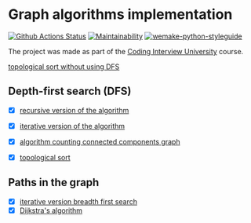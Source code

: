 #  Graph algorithms implementation

[![Github Actions Status](https://github.com/dosart/Graph_algorithms/workflows/Python%20CI/badge.svg)](https://github.com/dosart/Graph_algorithms/actions)
[![Maintainability](https://api.codeclimate.com/v1/badges/f030e19f6dd7f8da07f2/maintainability)](https://codeclimate.com/github/dosart/Graph_algorithms/maintainability)
[![wemake-python-styleguide](https://img.shields.io/badge/style-wemake-000000.svg)](https://github.com/wemake-services/wemake-python-styleguide)

The project was made as part of the [Coding Interview University](https://github.com/Ilyushin/google-interview-university) course.


[topological sort without using DFS](https://github.com/dosart/Graph_algorithms/blob/master/algoritms/topological_sort.py)


## Depth-first search (DFS)

- [x] [recursive version of the algorithm](https://github.com/dosart/Graph_algorithms/blob/master/algorithms/dfs/dfs_recursion.py)
- [x] [iterative version of the algorithm](https://github.com/dosart/Graph_algorithms/blob/master/algorithms/dfs/dfs_iterative.py)
- [x] [algorithm counting connected components graph](https://github.com/dosart/Graph_algorithms/blob/master/algorithms/dfs/connected_components.py)
- [x] [topological sort](https://github.com/dosart/Graph_algorithms/blob/master/algorithms/dfs/topological_sort.py)


## Paths in the graph
- [x] [iterative version breadth first search](https://github.com/dosart/Graph_algorithms/blob/master/algorithms/paths_in_graph/bfs/bfs.py)
- [x] [Dijkstra's algorithm](https://github.com/dosart/Graph_algorithms/blob/master/algorithms/paths_in_graph/dijkstra/dijkstra.py)
